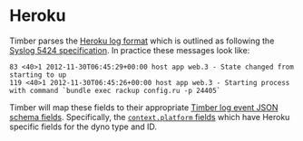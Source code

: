 # Heroku

Timber parses the [Heroku log format](https://devcenter.heroku.com/articles/log-drains#https-drains) which is outlined as following the [Syslog 5424 specification](https://www.ietf.org/rfc/rfc5424.txt). In practice these messages look like:

```
83 <40>1 2012-11-30T06:45:29+00:00 host app web.3 - State changed from starting to up
119 <40>1 2012-11-30T06:45:26+00:00 host app web.3 - Starting process with command `bundle exec rackup config.ru -p 24405`
```

Timber will map these fields to their appropriate [Timber log event JSON schema fields](https://timber.io/concepts/log-event-json-schema). Specifically, the [`context.platform` fields](/concepts/log-event-json-schema/context/platform-context) which have Heroku specific fields for the dyno type and ID.
